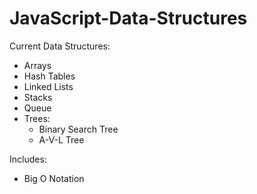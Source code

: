 # JavaScript-Data-Structures

  Current Data Structures:
- Arrays
- Hash Tables
- Linked Lists
- Stacks
- Queue
- Trees:
  - Binary Search Tree
  - A-V-L Tree


Includes:
- Big O Notation
